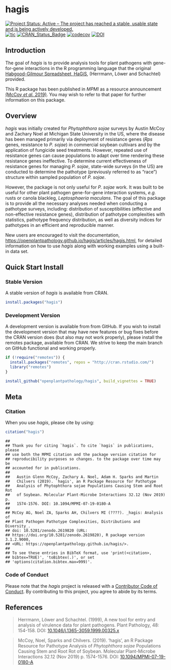 hagis
================

<!-- badges: start -->

[![Project Status: Active – The project has reached a stable, usable
state and is being actively
developed.](https://www.repostatus.org/badges/latest/active.svg)](https://www.repostatus.org/#active)
[![tic](https://github.com/openplantpathology/hagis/workflows/tic/badge.svg?branch=main)](https://github.com/openplantpathology/hagis/actions)
[![CRAN_Status_Badge](https://www.r-pkg.org/badges/version/hagis)](https://cran.r-project.org/package=hagis)
[![codecov](https://app.codecov.io/gh/openplantpathology/hagis/branch/main/graph/badge.svg)](https://app.codecov.io/gh/openplantpathology/hagis)
[![DOI](https://zenodo.org/badge/164751172.svg)](https://zenodo.org/badge/latestdoi/164751172)
<!-- badges: end -->

## Introduction

The goal of *hagis* is to provide analysis tools for plant pathogens
with gene-for-gene interactions in the R programming language that the
original [Habgood-Gilmour Spreadsheet,
HaGiS](https://doi.org/10.1046/j.1365-3059.1999.00325.x), (Herrmann,
Löwer and Schachtel) provided.

This R package has been published in *MPMI* as a resource announcement
[(McCoy *et al.* 2019)](https://doi.org/10.1094/MPMI-07-19-0180-A). You
may wish to refer to that paper for further information on this package.

## Overview

*hagis* was initially created for *Phytophthora sojae* surveys by Austin
McCoy and Zachary Noel at Michigan State University in the US, where the
disease has been managed primarily via deployment of resistance genes
(*Rps* genes, resistance to *P. sojae*) in commercial soybean cultivars
and by the application of fungicide seed treatments. However, repeated
use of resistance genes can cause populations to adapt over time
rendering these resistance genes ineffective. To determine current
effectiveness of resistance genes for managing *P. sojae*, state-wide
surveys (in the US) are conducted to determine the pathotype (previously
referred to as “race”) structure within sampled population of *P.
sojae*.

However, the package is not only useful for *P. sojae* work. It was
built to be useful for other plant pathogen gene-for-gene interaction
systems, *e.g.* rusts or canola blackleg, *Leptosphaeria maculans*. The
goal of this package is to provide all the necessary analyses needed
when conducting a pathotype surveys, including: distribution of
susceptibilities (effective and non-effective resistance genes),
distribution of pathotype complexities with statistics, pathotype
frequency distribution, as well as diversity indices for pathotypes in
an efficient and reproducible manner.

New users are encouraged to visit the documentation,
<https://openplantpathology.github.io/hagis/articles/hagis.html>, for
detailed information on how to use *hagis* along with working examples
using a built-in data set.

## Quick Start Install

### Stable Version

A stable version of *hagis* is available from CRAN.

``` r
install.packages("hagis")
```

### Development Version

A development version is available from from GitHub. If you wish to
install the development version that may have new features or bug fixes
before the CRAN version does (but also may not work properly), please
install the remotes package, available from CRAN. We strive to keep the
main branch on GitHub functional and working properly.

``` r
if (!require("remotes")) {
  install.packages("remotes", repos = "http://cran.rstudio.com/")
  library("remotes")
}

install_github("openplantpathology/hagis", build_vignettes = TRUE)
```

## Meta

### Citation

When you use *hagis*, please cite by using:

``` r
citation("hagis")
```

    ## 
    ## Thank you for citing `hagis`. To cite `hagis` in publications, please
    ## use both the MPMI citation and the package version citation for
    ## reproducibility purposes so changes. to the package over time may be
    ## accounted for in publications.
    ## 
    ##   Austin Glenn McCoy, Zachary A. Noel, Adam H. Sparks and Martin
    ##   Chilvers (2019). `hagis', an R Package Resource for Pathotype
    ##   Analysis of Phytophthora sojae Populations Causing Stem and Root Rot
    ##   of Soybean. Molecular Plant-Microbe Interactions 32.12 (Nov 2019) p.
    ##   1574-1576. DOI: 10.1094/MPMI-07-19-0180-A
    ## 
    ## McCoy AG, Noel ZA, Sparks AH, Chilvers MI (????). _hagis: Analysis of
    ## Plant Pathogen Pathotype Complexities, Distributions and Diversity_.
    ## doi: 10.5281/zenodo.2619820 (URL:
    ## https://doi.org/10.5281/zenodo.2619820), R package version 3.1.2.9000,
    ## <URL: https://openplantpathology.github.io/hagis/>.
    ## 
    ## To see these entries in BibTeX format, use 'print(<citation>,
    ## bibtex=TRUE)', 'toBibtex(.)', or set
    ## 'options(citation.bibtex.max=999)'.

### Code of Conduct

Please note that the *hagis* project is released with a [Contributor
Code of
Conduct](https://contributor-covenant.org/version/2/0/CODE_OF_CONDUCT.html).
By contributing to this project, you agree to abide by its terms.

## References

> Herrmann, Löwer and Schachtel. (1999), A new tool for entry and
> analysis of virulence data for plant pathogens. Plant Pathology, 48:
> 154-158. DOI:
> [10.1046/j.1365-3059.1999.00325.x](https://doi.org/10.1046/j.1365-3059.1999.00325.x)

> McCoy, Noel, Sparks and Chilvers. (2019). ‘hagis’, an R Package
> Resource for Pathotype Analysis of *Phytophthora sojae* Populations
> Causing Stem and Root Rot of Soybean. Molecular Plant-Microbe
> Interactions 32.12 (Nov 2019) p. 1574-1576. DOI:
> [10.1094/MPMI-07-19-0180-A](https://doi.org/10.1094/MPMI-07-19-0180-A)
